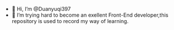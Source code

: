 - 👋 Hi, I’m @Duanyuqi397
- 👀 I’m trying hard to become an exellent Front-End developer,this repository is used to record my way of learning.

<!---
Duanyuqi397/Duanyuqi397 is a ✨ special ✨ repository because its `README.md` (this file) appears on your GitHub profile.
You can click the Preview link to take a look at your changes.
--->
